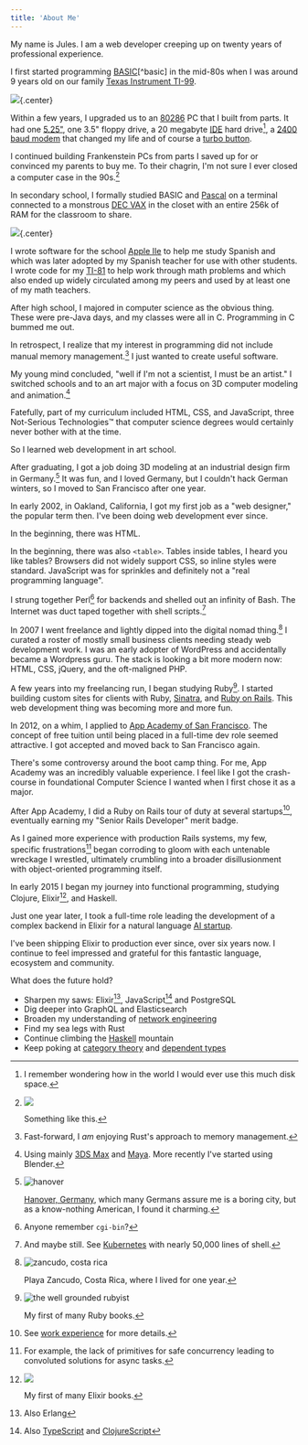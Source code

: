 ```yaml
---
title: 'About Me'
---
```

My name is Jules. I am a web developer creeping up on twenty years of professional experience.

<!-- ## 1980s -->

I first started programming [BASIC](https://en.wikipedia.org/wiki/TI_BASIC_(TI_99/4A))[^basic] in the mid-80s when I was around 9 years old on our family [Texas Instrument TI-99](https://en.wikipedia.org/wiki/Texas_Instruments_TI-99/4A).

[^basic]:
    ![Beginner's BASIC book cover](/images/book-ti99-basic.png)

    This was my jam right here.

![](/images/texas-instruments-ti99.png){.center}

Within a few years, I upgraded us to an [80286](https://en.wikipedia.org/wiki/Intel_80286) PC that I built from parts. It had one [5.25"](/https://en.wikipedia.org/wiki/Floppy_disk#%E2%80%8B5_1%E2%81%844-inch_floppy_disk), one 3.5" floppy drive, a 20 megabyte [IDE](https://en.wikipedia.org/wiki/Parallel_ATA#IDE_and_ATA-1) hard drive[^20mb], a [2400 baud modem](https://en.wikipedia.org/wiki/Modem#1200_and_2400_bit/s) that changed my life and of course a [turbo button](https://en.wikipedia.org/wiki/Turbo_button).

[^20mb]:
    I remember wondering how in the world I would ever use this much disk space.

<!-- ## 1990s -->

I continued building Frankenstein PCs from parts I saved up for or convinced my parents to buy me. To their chagrin, I'm not sure I ever closed a computer case in the 90s.[^80286]

[^80286]:
    ![](/images/80286.png)

    Something like this.

In secondary school, I formally studied BASIC and [Pascal](https://en.wikipedia.org/wiki/Pascal_(programming_language)) on a terminal connected to a monstrous [DEC VAX](https://en.wikipedia.org/wiki/VAX) in the closet with an entire 256k of RAM for the classroom to share.

![](/images/dec-vt100-terminal.jpg){.center}

I wrote software for the school [Apple IIe](https://en.wikipedia.org/wiki/Apple_IIe) to help me study Spanish and which was later adopted by my Spanish teacher for use with other students. I wrote code for my [TI-81](https://en.wikipedia.org/wiki/TI-81) to help work through math problems and which also ended up widely circulated among my peers and used by at least one of my math teachers.

<!-- ## 2000s -->

After high school, I majored in computer science as the obvious thing. These were pre-Java days, and my classes were all in C. Programming in C bummed me out.

In retrospect, I realize that my interest in programming did not include manual memory management.[^rust] I just wanted to create useful software.

[^rust]: Fast-forward, I _am_ enjoying Rust's approach to memory management.

My young mind concluded, "well if I'm not a scientist, I must be an artist." I switched schools and to an art major with a focus on 3D computer modeling and animation.[^3d]

[^3d]:
    Using mainly [3DS Max](https://www.autodesk.com/products/3ds-max) and [Maya](https://www.autodesk.com/products/maya). More recently I've started using Blender.

Fatefully, part of my curriculum included HTML, CSS, and JavaScript, three Not-Serious Technologies&trade; that computer science degrees would certainly never bother with at the time.

So I learned web development in art school.

After graduating, I got a job doing 3D modeling at an industrial design firm in Germany.[^hanover] It was fun, and I loved Germany, but I couldn't hack German winters, so I moved to San Francisco after one year.

[^hanover]:
    ![hanover](/images/hanover-germany.jpg)

    [Hanover, Germany](https://en.wikipedia.org/wiki/Hanover), which many Germans assure me is a boring city, but as a know-nothing American, I found it charming.

In early 2002, in Oakland, California, I got my first job as a "web designer," the popular term then. I've been doing web development ever since.

In the beginning, there was HTML.

In the beginning, there was also `<table>`. Tables inside tables, I heard you like tables? Browsers did not widely support CSS, so inline styles were standard. JavaScript was for sprinkles and definitely not a "real programming language".

I strung together Perl[^perl] for backends and shelled out an infinity of Bash. The Internet was duct taped together with shell scripts.[^shell]

[^perl]: Anyone remember `cgi-bin`?

[^shell]: And maybe still. See [Kubernetes](https://kubernetes.io) with nearly 50,000 lines of shell.

In 2007 I went freelance and lightly dipped into the digital nomad thing.[^zancudo] I curated a roster of mostly small business clients needing steady web development work. I was an early adopter of WordPress and accidentally became a Wordpress guru. The stack is looking a bit more modern now: HTML, CSS, jQuery, and the oft-maligned PHP.

[^zancudo]:
    ![zancudo, costa rica](/images/zancudo-costa-rica.png)

    Playa Zancudo, Costa Rica, where I lived for one year.

<!-- ## 2010s -->

A few years into my freelancing run, I began studying Ruby[^ruby]. I started building custom sites for clients with Ruby, [Sinatra](http://sinatrarb.com), and [Ruby on Rails](https://rubyonrails.org). This web development thing was becoming more and more fun.

[^ruby]:
    ![the well grounded rubyist](/images/book-the-well-grounded-rubyist.jpg)

    My first of many Ruby books.

In 2012, on a whim, I applied to [App Academy of San Francisco](https://www.appacademy.io). The concept of free tuition until being placed in a full-time dev role seemed attractive. I got accepted and moved back to San Francisco again.

There's some controversy around the boot camp thing. For me, App Academy was an incredibly valuable experience. I feel like I got the crash-course in foundational Computer Science I wanted when I first chose it as a major.

After App Academy, I did a Ruby on Rails tour of duty at several startups[^experience], eventually earning my "Senior Rails Developer" merit badge.

[^experience]: See [work experience](/resume/#work-experience) for more details.

As I gained more experience with production Rails systems, my few, specific frustrations[^rubymeh] began corroding to gloom with each untenable wreckage I wrestled, ultimately crumbling into a broader disillusionment with object-oriented programming itself.

[^rubymeh]: For example, the lack of primitives for safe concurrency leading to convoluted solutions for async tasks.

In early 2015 I began my journey into functional programming, studying Clojure, Elixir[^elixir], and Haskell.

Just one year later, I took a full-time role leading the development of a complex backend in Elixir for a natural language [AI startup](https://www.statmuse.com).

I've been shipping Elixir to production ever since, over six years now. I continue to feel impressed and grateful for this fantastic language, ecosystem and community.

[^elixir]:
    ![](/images/book-programming-elixir.jpg)

    My first of many Elixir books.

<!-- ## 2020s -->

What does the future hold?

- Sharpen my saws: Elixir[^erlang], JavaScript[^tojs] and PostgreSQL
- Dig deeper into GraphQL and Elasticsearch
- Broaden my understanding of [network engineering](https://www.professormesser.com/network-plus/n10-007/n10-007-training-course/)
- Find my sea legs with Rust
- Continue climbing the [Haskell](https://github.com/hauntedhost/programming-in-haskell) mountain
- Keep poking at [category theory](https://www.blurb.com/b/9008339-category-theory-for-programmers) and [dependent types](https://www.amazon.com/Little-Typer-MIT-Press/dp/0262536439)

[^erlang]: Also Erlang

[^tojs]: Also [TypeScript](https://www.typescriptlang.org) and [ClojureScript](https://github.com/Day8/re-frame)
